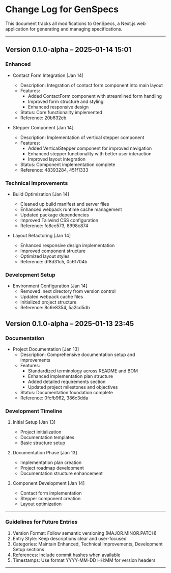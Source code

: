 # Change Log for GenSpecs

This document tracks all modifications to GenSpecs, a Next.js web application for generating and managing specifications.

---

## Version 0.1.0-alpha – 2025-01-14 15:01

### Enhanced

- Contact Form Integration [Jan 14]
  - Description: Integration of contact form component into main layout
  - Features:
    - Added ContactForm component with streamlined form handling
    - Improved form structure and styling
    - Enhanced responsive design
  - Status: Core functionality implemented
  - Reference: 20b632eb

- Stepper Component [Jan 14]
  - Description: Implementation of vertical stepper component
  - Features:
    - Added VerticalStepper component for improved navigation
    - Enhanced stepper functionality with better user interaction
    - Improved layout integration
  - Status: Component implementation complete
  - Reference: 48393284, 451f1333

### Technical Improvements

- Build Optimization [Jan 14]
  - Cleaned up build manifest and server files
  - Enhanced webpack runtime cache management
  - Updated package dependencies
  - Improved Tailwind CSS configuration
  - Reference: fc8ce573, 8998c874

- Layout Refactoring [Jan 14]
  - Enhanced responsive design implementation
  - Improved component structure
  - Optimized layout styles
  - Reference: df8d31c5, 0c61704b

### Development Setup

- Environment Configuration [Jan 14]
  - Removed .next directory from version control
  - Updated webpack cache files
  - Initialized project structure
  - Reference: 8c6e8354, 5a2cd5db

## Version 0.1.0-alpha – 2025-01-13 23:45

### Documentation

- Project Documentation [Jan 13]
  - Description: Comprehensive documentation setup and improvements
  - Features:
    - Standardized terminology across README and BOM
    - Enhanced implementation plan structure
    - Added detailed requirements section
    - Updated project milestones and objectives
  - Status: Documentation foundation complete
  - Reference: 0fcfb962, 386c3dda

### Development Timeline

1. Initial Setup [Jan 13]
   - Project initialization
   - Documentation templates
   - Basic structure setup

2. Documentation Phase [Jan 13]
   - Implementation plan creation
   - Project roadmap development
   - Documentation structure enhancement

3. Component Development [Jan 14]
   - Contact form implementation
   - Stepper component creation
   - Layout optimization


---

### Guidelines for Future Entries

1. Version Format: Follow semantic versioning (MAJOR.MINOR.PATCH)
2. Entry Style: Keep descriptions clear and user-focused
3. Categories: Maintain Enhanced, Technical Improvements, Development Setup sections
4. References: Include commit hashes when available
5. Timestamps: Use format YYYY-MM-DD HH:MM for version headers

--- 